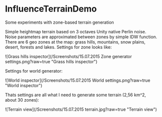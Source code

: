 # InfluenceTerrainDemo
Some experiments with zone-based terrain generation

Simple heightmap terrain based on 3 octaves Unity native Perlin noise. Noise parameters are approximated between zones by simple IDW function. There are 6 geo zones at the map: grass hills, mountains, snow plains, desert, forests and lakes.
Settings for zone looks like:

![Grass hills inspector](/Screenshots/15.07.2015 Zone generator settings.png?raw=true "Grass hills inspector")

Settings for world generator:

![World inspector](/Screenshots/15.07.2015 World settings.png?raw=true "World inspector")

Thats settings are all what I need to generate some terrain (2,56 km^2, about 30 zones):

![Terrain view](/Screenshots/15.07.2015 terrain.jpg?raw=true "Terrain view")
